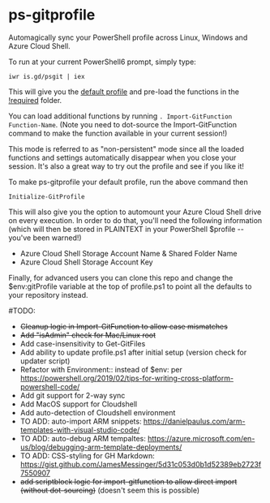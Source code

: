 # ps-gitprofile
Automagically sync your PowerShell profile across Linux, Windows and Azure Cloud Shell.

To run at your current PowerShell6 prompt, simply type: 

```
iwr is.gd/psgit | iex
```

This will give you the [default profile](https://github.com/tescales/ps-gitprofile/blob/master/Git.PowerShell_profile.ps1) and pre-load the functions in the [!required](https://github.com/tescales/ps-gitprofile/tree/master/functions/!required) folder.

You can load additional functions by running `. Import-GitFunction Function-Name`. (Note you need to dot-source the Import-GitFunction command to make the function available in your current session!)

This mode is referred to as "non-persistent" mode since all the loaded functions and settings automatically disappear when you close your session. It's also a great way to try out the profile and see if you like it!

To make ps-gitprofile your default profile, run the above command then 
```
Initialize-GitProfile 
```

This will also give you the option to automount your Azure Cloud Shell drive on every execution. In order to do that, you'll need the following information (which will then be stored in PLAINTEXT in your PowerShell $profile -- you've been warned!)
 * Azure Cloud Shell Storage Account Name & Shared Folder Name
 * Azure Cloud Shell Storage Account Key

Finally, for advanced users you can clone this repo and change the $env:gitProfile variable at the top of profile.ps1 to point all the defaults to your repository instead. 

#TODO:
* ~~Cleanup logic in Import-GitFunction to allow case mismatches~~
* ~~Add "isAdmin" check for Mac/Linux root~~
* Add case-insensitivity to Get-GitFiles
* Add ability to update profile.ps1 after initial setup (version check for updater script)
* Refactor with Environment:: instead of $env: per https://powershell.org/2019/02/tips-for-writing-cross-platform-powershell-code/
* Add git support for 2-way sync
* Add MacOS support for Cloudshell
* Add auto-detection of Cloudshell environment
* TO ADD: auto-import ARM snippets: https://danielpaulus.com/arm-templates-with-visual-studio-code/
* TO ADD: auto-debug ARM tempaltes: https://azure.microsoft.com/en-us/blog/debugging-arm-template-deployments/
* TO ADD: CSS-styling for GH Markdown: https://gist.github.com/JamesMessinger/5d31c053d0b1d52389eb2723f7550907
* ~~add scriptblock logic for import-gitfunction to allow direct import (without dot-sourcing)~~ (doesn't seem this is possible)
